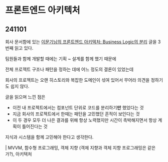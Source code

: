 # 프론트엔드 아키텍처
## 241101
회사 문서함에 있는 [이문기님의 프론트엔드 아키텍처: Business Logic의 분리](https://medium.com/@junep/프론트엔드-아키텍처-business-logic의-분리-adc10ae881ab) 글을 3번째 읽고 있다.

팀원들과 함께 개발할 때에는 기획 ~ 설계를 함께 했기 때문에 

전체 프로젝트 구조나 패턴을 정하는 데에 어느 정도의 결론이 있었는데

회사의 프로젝트는 오랜 히스토리와 복잡한 도메인이 섞여 있어서 무어라 의견을 정하기도 쉽지 않다.

글을 읽으며 느낀 점은

- 이전 내 프로젝트에서는 컴포넌트 단위로 코드를 분리하기**만** 했었다는 것
- 지금 회사의 프로젝트에서 한때는 패턴을 고민했던 흔적이 보인다는 것
- 이 두 경우 모두 더 나은 결과를 위해 항상 노력했지만 시간이 촉박해지면서 항상 계획이 틀어진다는 것

지식과 시스템을 함께 고민해야 한다고 생각한다.

| MVVM, 함수형 프로그래밍, 객체 지향 (객체 지향과 객체 지향 프로그래밍은 같은가?), 아키텍처
